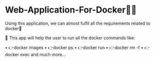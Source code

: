 # Web-Application-For-Docker🐳🐳

Using this application, we can almost fulfil all the requirements related to docker🐳

📌 This app will help the user to run all the docker commands like:

•	👉docker images
•	👉docker ps
•	👉docker run
•	👉docker rm -f
•	👉docker exec and much more...
